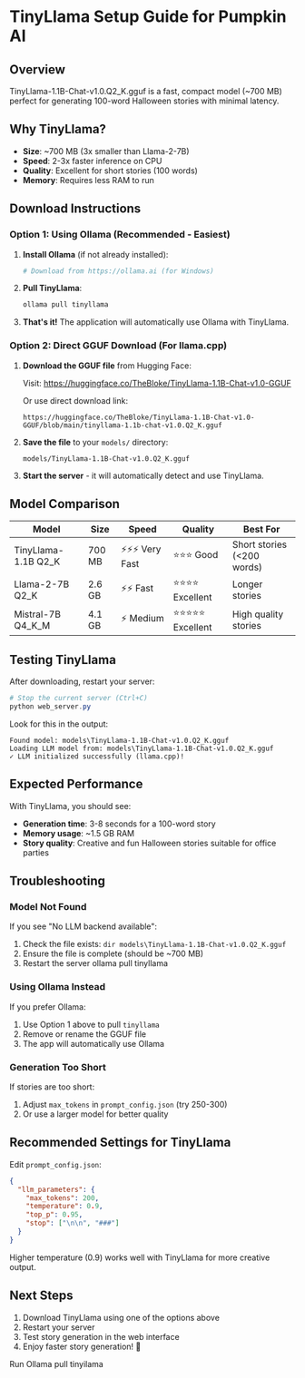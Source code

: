 # TinyLlama Setup Guide for Pumpkin AI

## Overview
TinyLlama-1.1B-Chat-v1.0.Q2_K.gguf is a fast, compact model (~700 MB) perfect for generating 100-word Halloween stories with minimal latency.

## Why TinyLlama?
- **Size**: ~700 MB (3x smaller than Llama-2-7B)
- **Speed**: 2-3x faster inference on CPU
- **Quality**: Excellent for short stories (100 words)
- **Memory**: Requires less RAM to run

## Download Instructions

### Option 1: Using Ollama (Recommended - Easiest)

1. **Install Ollama** (if not already installed):
   ```powershell
   # Download from https://ollama.ai (for Windows)
   ```

2. **Pull TinyLlama**:
   ```powershell
   ollama pull tinyllama
   ```

3. **That's it!** The application will automatically use Ollama with TinyLlama.

### Option 2: Direct GGUF Download (For llama.cpp)

1. **Download the GGUF file** from Hugging Face:
   
   Visit: https://huggingface.co/TheBloke/TinyLlama-1.1B-Chat-v1.0-GGUF
   
   Or use direct download link:
   ```
   https://huggingface.co/TheBloke/TinyLlama-1.1B-Chat-v1.0-GGUF/blob/main/tinyllama-1.1b-chat-v1.0.Q2_K.gguf
   ```

2. **Save the file** to your `models/` directory:
   ```
   models/TinyLlama-1.1B-Chat-v1.0.Q2_K.gguf
   ```

3. **Start the server** - it will automatically detect and use TinyLlama.

## Model Comparison

| Model | Size | Speed | Quality | Best For |
|-------|------|-------|---------|----------|
| TinyLlama-1.1B Q2_K | 700 MB | ⚡⚡⚡ Very Fast | ⭐⭐⭐ Good | Short stories (<200 words) |
| Llama-2-7B Q2_K | 2.6 GB | ⚡⚡ Fast | ⭐⭐⭐⭐ Excellent | Longer stories |
| Mistral-7B Q4_K_M | 4.1 GB | ⚡ Medium | ⭐⭐⭐⭐⭐ Excellent | High quality stories |

## Testing TinyLlama

After downloading, restart your server:

```powershell
# Stop the current server (Ctrl+C)
python web_server.py
```

Look for this in the output:
```
Found model: models\TinyLlama-1.1B-Chat-v1.0.Q2_K.gguf
Loading LLM model from: models\TinyLlama-1.1B-Chat-v1.0.Q2_K.gguf
✓ LLM initialized successfully (llama.cpp)!
```

## Expected Performance

With TinyLlama, you should see:
- **Generation time**: 3-8 seconds for a 100-word story
- **Memory usage**: ~1.5 GB RAM
- **Story quality**: Creative and fun Halloween stories suitable for office parties

## Troubleshooting

### Model Not Found
If you see "No LLM backend available":
1. Check the file exists: `dir models\TinyLlama-1.1B-Chat-v1.0.Q2_K.gguf`
2. Ensure the file is complete (should be ~700 MB)
3. Restart the server
ollama pull tinyllama

### Using Ollama Instead
If you prefer Ollama:
1. Use Option 1 above to pull `tinyllama`
2. Remove or rename the GGUF file
3. The app will automatically use Ollama

### Generation Too Short
If stories are too short:
1. Adjust `max_tokens` in `prompt_config.json` (try 250-300)
2. Or use a larger model for better quality

## Recommended Settings for TinyLlama

Edit `prompt_config.json`:

```json
{
  "llm_parameters": {
    "max_tokens": 200,
    "temperature": 0.9,
    "top_p": 0.95,
    "stop": ["\n\n", "###"]
  }
}
```

Higher temperature (0.9) works well with TinyLlama for more creative output.

## Next Steps

1. Download TinyLlama using one of the options above
2. Restart your server
3. Test story generation in the web interface
4. Enjoy faster story generation! 🎃

Run Ollama pull tinyilama